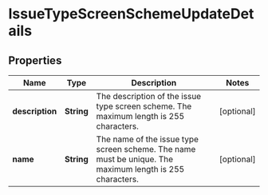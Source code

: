 # IssueTypeScreenSchemeUpdateDetails

## Properties
Name | Type | Description | Notes
------------ | ------------- | ------------- | -------------
**description** | **String** | The description of the issue type screen scheme. The maximum length is 255 characters. |  [optional]
**name** | **String** | The name of the issue type screen scheme. The name must be unique. The maximum length is 255 characters. |  [optional]
